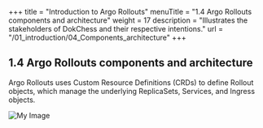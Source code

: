 +++
title = "Introduction to Argo Rollouts"
menuTitle = "1.4 Argo Rollouts components and architecture"
weight = 17
description = "Illustrates the stakeholders of DokChess and their respective intentions."
url = "/01_introduction/04_Components_architecture"
+++

## 1.4 Argo Rollouts components and architecture

Argo Rollouts uses Custom Resource Definitions (CRDs) to define Rollout objects, which manage the underlying ReplicaSets, Services, and Ingress objects.

<img src="/images/argo-rollout-architecture.png" alt="My Image" />

